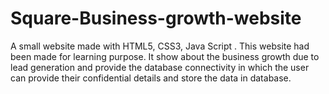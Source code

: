 # Square-Business-growth-website
A small website made with HTML5, CSS3, Java Script . This website had been made for learning purpose. It show about the business growth due to lead generation and provide the database connectivity in which the user can provide their confidential details and store the data in database.
